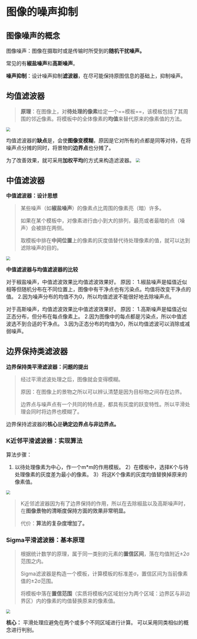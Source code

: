 # 图像的噪声抑制

## 图像噪声的概念

图像噪声：图像在摄取时或是传输时所受到的**随机干扰噪声。**

常见的有**椒盐噪声**和**高斯噪声**。

**噪声抑制**：设计噪声抑制**滤波器**，在尽可能保持原图信息的基础上，抑制噪声。

##  均值滤波器

> **原理**：在图像上，对**待处理的像素**给定一个==模板==，该模板包括了其周围的邻近像素。将模板中的全体像素的**均值**来替代原来的像素值的方法。
<img src="https://gitee.com/cpicture/picture-1/raw/master/20210619153238.png" style="zoom:67%;" />

均值滤波器的**缺点**是，会使**图像变模糊**，原因是它对所有的点都是同等对待，在将噪声点分摊的同时，将景物的**边界点**也分摊了。

为了改善效果，就可采用**加权平均**的方式来构造滤波器。
<img src="https://gitee.com/cpicture/picture-1/raw/master/20210619153423.png" style="zoom:67%;" />

## 中值滤波器

**中值滤波器：设计思想**

> 某些噪声（如**椒盐噪声**）的像素点比周围的像素亮（暗）许多。
>
> 如果在某个模板中，对像素进行由小到大的排列，最亮或者最暗的点（噪声）会被排在两侧。
>
> 取模板中排在**中间位置**上的像素的灰度值替代待处理像素的值，就可以达到滤除噪声的目的。

<img src="https://gitee.com/cpicture/picture-1/raw/master/20210619154000.png" style="zoom:67%;" />

**中值滤波器与均值滤波器的比较**

对于椒盐噪声，中值滤波效果比均值滤波效果好。
原因：
   1.椒盐噪声是幅值近似相等但随机分布在不同位置上，图像中有干净点也有污染点。均值将改变干净点的值。
   2.因为噪声分布的均值不为0，所以均值滤波不能很好地去除噪声点。

对于高斯噪声，均值滤波效果比中值滤波效果好。 
原因：
   1.高斯噪声是幅值近似正态分布，但分布在每点像素上。
   2.因为图像中的每点都是污染点，所以中值滤波选不到合适的干净点。
   3.因为正态分布的均值为0，所以均值滤波可以消除或减弱噪声。

## 边界保持类滤波器

**边界保持类平滑滤波器：问题的提出**

> 经过平滑滤波处理之后，图像就会变得模糊。
>
> 原因：在图像上的景物之所以可以辨认清楚是因为目标物之间存在边界。
>
> 边界点与噪声点有一个共同的特点是，都具有灰度的跃变特性。所以平滑处理会同时将边界也模糊了。      

边界保持滤波器的**核心**是**确定边界点与非边界点。**

### K近邻平滑滤波器：实现算法

算法步骤：
1) 以待处理像素为中心，作一个m*m的作用模板。
2）在模板中，选择K个与待处理像素的灰度差为最小的像素。
3）将这K个像素的灰度均值替换掉原来的像素值。
<img src="https://gitee.com/cpicture/picture-1/raw/master/20210619155324.png" style="zoom:67%;" />

> K近邻滤波器因为有了边界保持的作用，所以在去除椒盐以及高斯噪声时，在**图像景物的清晰度保持方面的效果非常明显。**
>
> 代价：**算法的复杂度增加了。**

### Sigma平滑滤波器：基本原理

>  根据统计数学的原理，属于同一类别的元素的**置信区间**，落在均值附近±2σ范围之内。
>
>  Sigma滤波器是构造一个模板，计算模板的标准差σ，置信区间为当前像素值的±2σ范围。
>
>  将模板中落在**置信范围**（实质将模板内区域划分为两个区域：边界区与非边界区）内的像素的均值替换原来的像素值。
<img src="https://gitee.com/cpicture/picture-1/raw/master/20210619155649.png" style="zoom:67%;" />

**核心：**
平滑处理应避免在两个或多个不同区域进行计算。
可以采用同类相似的概念进行判别。

